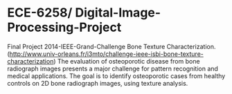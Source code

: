 # ECE-6258/ Digital-Image-Processing-Project
Final Project 
2014-IEEE-Grand-Challenge
Bone Texture Characterization.
(http://www.univ-orleans.fr/i3mto/challenge-ieee-isbi-bone-texture-characterization)
The evaluation of osteoporotic disease from bone radiograph images presents a major challenge for pattern recognition and medical applications. The goal is to identify osteoporotic cases from healthy controls on 2D bone radiograph images, using texture analysis.
